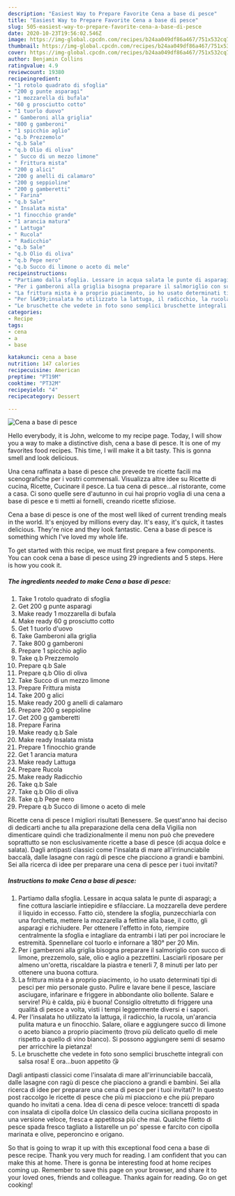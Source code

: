 ```yaml
---
description: "Easiest Way to Prepare Favorite Cena a base di pesce"
title: "Easiest Way to Prepare Favorite Cena a base di pesce"
slug: 505-easiest-way-to-prepare-favorite-cena-a-base-di-pesce
date: 2020-10-23T19:56:02.546Z
image: https://img-global.cpcdn.com/recipes/b24aa049df86a467/751x532cq70/cena-a-base-di-pesce-recipe-main-photo.jpg
thumbnail: https://img-global.cpcdn.com/recipes/b24aa049df86a467/751x532cq70/cena-a-base-di-pesce-recipe-main-photo.jpg
cover: https://img-global.cpcdn.com/recipes/b24aa049df86a467/751x532cq70/cena-a-base-di-pesce-recipe-main-photo.jpg
author: Benjamin Collins
ratingvalue: 4.9
reviewcount: 19380
recipeingredient:
- "1 rotolo quadrato di sfoglia"
- "200 g punte asparagi"
- "1 mozzarella di bufala"
- "60 g prosciutto cotto"
- "1 tuorlo duovo"
- " Gamberoni alla griglia"
- "800 g gamberoni"
- "1 spicchio aglio"
- "q.b Prezzemolo"
- "q.b Sale"
- "q.b Olio di oliva"
- " Succo di un mezzo limone"
- " Frittura mista"
- "200 g alici"
- "200 g anelli di calamaro"
- "200 g seppioline"
- "200 g gamberetti"
- " Farina"
- "q.b Sale"
- " Insalata mista"
- "1 finocchio grande"
- "1 arancia matura"
- " Lattuga"
- " Rucola"
- " Radicchio"
- "q.b Sale"
- "q.b Olio di oliva"
- "q.b Pepe nero"
- "q.b Succo di limone o aceto di mele"
recipeinstructions:
- "Partiamo dalla sfoglia. Lessare in acqua salata le punte di asparagi; a fine cottura lasciarle intiepidire e sfilacciare. La mozzarella deve perdere il liquido in eccesso. Fatto ciò, stendere la sfoglia, punzecchiarla con una forchetta, mettere la mozzarella a fettine alla base, il cotto, gli asparagi e richiudere. Per ottenere l&#39;effetto in foto, riempire centralmente la sfoglia e intagliare da entrambi i lati per poi incrociare le estremità. Spennellare col tuorlo e infornare a 180° per 20 Min."
- "Per i gamberoni alla griglia bisogna preparare il salmoriglio con succo di limone, prezzemolo, sale, olio e aglio a pezzettini. Lasciarli riposare per almeno un&#39;oretta, riscaldare la piastra e tenerli 7, 8 minuti per lato per ottenere una buona cottura."
- "La frittura mista è a proprio piacimento, io ho usato determinati tipi di pesci per mio personale gusto. Pulire e lavare bene il pesce, lasciare asciugare, infarinare e friggere in abbondante olio bollente. Salare e servire! Più è calda, più è buona! Consiglio oltretutto di friggere una qualità di pesce a volta, visti i tempi leggermente diversi e i sapori."
- "Per l&#39;insalata ho utilizzato la lattuga, il radicchio, la rucola, un&#39;arancia pulita matura e un finocchio. Salare, oliare e aggiungere succo di limone o aceto bianco a proprio piacimento (trovo più delicato quello di mele rispetto a quello di vino bianco). Si possono aggiungere semi di sesamo per arricchire la pietanza!"
- "Le bruschette che vedete in foto sono semplici bruschette integrali con salsa rosa! E ora...buon appetito 😘"
categories:
- Recipe
tags:
- cena
- a
- base

katakunci: cena a base 
nutrition: 147 calories
recipecuisine: American
preptime: "PT19M"
cooktime: "PT32M"
recipeyield: "4"
recipecategory: Dessert

---
```



![Cena a base di pesce](https://img-global.cpcdn.com/recipes/b24aa049df86a467/751x532cq70/cena-a-base-di-pesce-recipe-main-photo.jpg)

Hello everybody, it is John, welcome to my recipe page. Today, I will show you a way to make a distinctive dish, cena a base di pesce. It is one of my favorites food recipes. This time, I will make it a bit tasty. This is gonna smell and look delicious.

Una cena raffinata a base di pesce che prevede tre ricette facili ma scenografiche per i vostri commensali. Visualizza altre idee su Ricette di cucina, Ricette, Cucinare il pesce. La tua cena di pesce…al ristorante, come a casa. Ci sono quelle sere d&#39;autunno in cui hai proprio voglia di una cena a base di pesce e ti metti ai fornelli, creando ricette sfiziose.

Cena a base di pesce is one of the most well liked of current trending meals in the world. It's enjoyed by millions every day. It's easy, it's quick, it tastes delicious. They're nice and they look fantastic. Cena a base di pesce is something which I've loved my whole life.


To get started with this recipe, we must first prepare a few components. You can cook cena a base di pesce using 29 ingredients and 5 steps. Here is how you cook it.

<!--inarticleads1-->

##### The ingredients needed to make Cena a base di pesce:

1. Take 1 rotolo quadrato di sfoglia
1. Get 200 g punte asparagi
1. Make ready 1 mozzarella di bufala
1. Make ready 60 g prosciutto cotto
1. Get 1 tuorlo d&#39;uovo
1. Take  Gamberoni alla griglia
1. Take 800 g gamberoni
1. Prepare 1 spicchio aglio
1. Take q.b Prezzemolo
1. Prepare q.b Sale
1. Prepare q.b Olio di oliva
1. Take  Succo di un mezzo limone
1. Prepare  Frittura mista
1. Take 200 g alici
1. Make ready 200 g anelli di calamaro
1. Prepare 200 g seppioline
1. Get 200 g gamberetti
1. Prepare  Farina
1. Make ready q.b Sale
1. Make ready  Insalata mista
1. Prepare 1 finocchio grande
1. Get 1 arancia matura
1. Make ready  Lattuga
1. Prepare  Rucola
1. Make ready  Radicchio
1. Take q.b Sale
1. Take q.b Olio di oliva
1. Take q.b Pepe nero
1. Prepare q.b Succo di limone o aceto di mele


Ricette cena di pesce I migliori risultati Benessere. Se quest&#39;anno hai deciso di dedicarti anche tu alla preparazione della cena della Vigilia non dimenticare quindi che tradizionalmente il menu non può che prevedere soprattutto se non esclusivamente ricette a base di pesce (di acqua dolce e salata). Dagli antipasti classici come l&#39;insalata di mare all&#39;irrinunciabile baccalà, dalle lasagne con ragù di pesce che piacciono a grandi e bambini. Sei alla ricerca di idee per preparare una cena di pesce per i tuoi invitati? 

<!--inarticleads2-->

##### Instructions to make Cena a base di pesce:

1. Partiamo dalla sfoglia. Lessare in acqua salata le punte di asparagi; a fine cottura lasciarle intiepidire e sfilacciare. La mozzarella deve perdere il liquido in eccesso. Fatto ciò, stendere la sfoglia, punzecchiarla con una forchetta, mettere la mozzarella a fettine alla base, il cotto, gli asparagi e richiudere. Per ottenere l&#39;effetto in foto, riempire centralmente la sfoglia e intagliare da entrambi i lati per poi incrociare le estremità. Spennellare col tuorlo e infornare a 180° per 20 Min.
1. Per i gamberoni alla griglia bisogna preparare il salmoriglio con succo di limone, prezzemolo, sale, olio e aglio a pezzettini. Lasciarli riposare per almeno un&#39;oretta, riscaldare la piastra e tenerli 7, 8 minuti per lato per ottenere una buona cottura.
1. La frittura mista è a proprio piacimento, io ho usato determinati tipi di pesci per mio personale gusto. Pulire e lavare bene il pesce, lasciare asciugare, infarinare e friggere in abbondante olio bollente. Salare e servire! Più è calda, più è buona! Consiglio oltretutto di friggere una qualità di pesce a volta, visti i tempi leggermente diversi e i sapori.
1. Per l&#39;insalata ho utilizzato la lattuga, il radicchio, la rucola, un&#39;arancia pulita matura e un finocchio. Salare, oliare e aggiungere succo di limone o aceto bianco a proprio piacimento (trovo più delicato quello di mele rispetto a quello di vino bianco). Si possono aggiungere semi di sesamo per arricchire la pietanza!
1. Le bruschette che vedete in foto sono semplici bruschette integrali con salsa rosa! E ora...buon appetito 😘


Dagli antipasti classici come l&#39;insalata di mare all&#39;irrinunciabile baccalà, dalle lasagne con ragù di pesce che piacciono a grandi e bambini. Sei alla ricerca di idee per preparare una cena di pesce per i tuoi invitati? In questo post raccolgo le ricette di pesce che più mi piacciono e che più preparo quando ho invitati a cena. Idea di cena di pesce veloce: trancetti di spada con insalata di cipolla dolce Un classico della cucina siciliana proposto in una versione veloce, fresca e appetitosa più che mai. Qualche filetto di pesce spada fresco tagliato a listarelle un po&#39; spesse e farcito con cipolla marinata e olive, peperoncino e origano. 

So that is going to wrap it up with this exceptional food cena a base di pesce recipe. Thank you very much for reading. I am confident that you can make this at home. There is gonna be interesting food at home recipes coming up. Remember to save this page on your browser, and share it to your loved ones, friends and colleague. Thanks again for reading. Go on get cooking!

